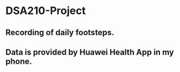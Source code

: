 # DSA210-Project

## Recording of daily footsteps.
## Data is provided by Huawei Health App in my phone.
